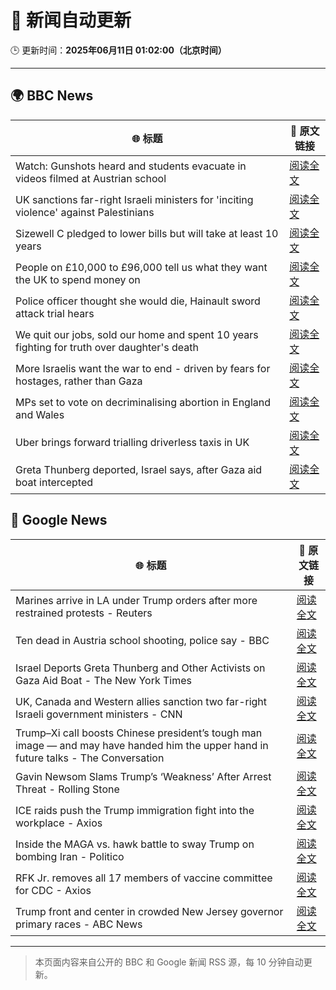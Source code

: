 # 🧠 新闻自动更新

🕒 更新时间：**2025年06月11日 01:02:00（北京时间）**

---

## 🌍 BBC News

| 🌐 标题 | 🔗 原文链接 |
|--------|-------------|
| Watch: Gunshots heard and students evacuate in videos filmed at Austrian school | [阅读全文](https://www.bbc.com/news/videos/c9q0rewrv4ro) |
| UK sanctions far-right Israeli ministers for 'inciting violence' against Palestinians | [阅读全文](https://www.bbc.com/news/articles/c8xgk1ek19lo) |
| Sizewell C pledged to lower bills but will take at least 10 years | [阅读全文](https://www.bbc.com/news/articles/c20q918w8vjo) |
| People on £10,000 to £96,000 tell us what they want the UK to spend money on | [阅读全文](https://www.bbc.com/news/articles/c1de612exp4o) |
| Police officer thought she would die, Hainault sword attack trial hears | [阅读全文](https://www.bbc.com/news/articles/cvgdyvr395ro) |
| We quit our jobs, sold our home and spent 10 years fighting for truth over daughter's death | [阅读全文](https://www.bbc.com/news/articles/cdxn5d4dzrwo) |
| More Israelis want the war to end - driven by fears for hostages, rather than Gaza | [阅读全文](https://www.bbc.com/news/articles/cp92egdlp3mo) |
| MPs set to vote on decriminalising abortion in England and Wales | [阅读全文](https://www.bbc.com/news/articles/cg5v900v1y6o) |
| Uber brings forward trialling driverless taxis in UK | [阅读全文](https://www.bbc.com/news/articles/cwynm4wl1j7o) |
| Greta Thunberg deported, Israel says, after Gaza aid boat intercepted | [阅读全文](https://www.bbc.com/news/articles/c5y264x3nnno) |

## 📰 Google News

| 🌐 标题 | 🔗 原文链接 |
|--------|-------------|
| Marines arrive in LA under Trump orders after more restrained protests - Reuters | [阅读全文](https://news.google.com/rss/articles/CBMirwFBVV95cUxObXRCVlZXemc2aEp5T1gwNG1lbFk0bkpDWnFpYVdoUjFCNktHUmRsZGxGTDdGTGNDY2RwdjRuRFhHbnd0Uk12SDZ3NmVFdHQ1TEhaMkNpM0YwT2pheU1oZTU5LV9QR3NWQWUxdnA2UHRRSWxOaVU5MXZhZ0JtUXJtY01VNGxUYXlTazZxLVFTZ3dfQkswcnFDVnljTHFEWjR2aDhFZW9MdUJmNkc2LURR?oc=5) |
| Ten dead in Austria school shooting, police say - BBC | [阅读全文](https://news.google.com/rss/articles/CBMiWkFVX3lxTE5YMkx5WTAtVFFfQW1CTklfNTc3ODlmRGFfWTFic0QtTFgwZkxXQ3BwLXgtWWFnNW9VTlhXTHdpZjZTYzlGWEsxdmlseUtjUno2Sy1XamtwSlVTUdIBX0FVX3lxTE5GLUhHMmpZNXNTeEZlNHRwMVpaSEhsajFwX0lVTUJMZXdxT2FZSzlQV1pwR1VjSnhhcXMxMmx1dndNZnJaZGpCbTByNW9qUUNJZFIyYWNjQUFPMzNVWHNB?oc=5) |
| Israel Deports Greta Thunberg and Other Activists on Gaza Aid Boat - The New York Times | [阅读全文](https://news.google.com/rss/articles/CBMioAFBVV95cUxQalFBOEVXMlNQMlJ4Rm9sQUgwemRNVUxvcHZUX2hEWmQtS3JCY1JXei1JVDZobnNyc0xQdzNYZUl5LTc1a2haMHJBa1VJcU9NMy1pY2tpX1pCN214dXpWalR4dDBRWlIxcUE5Qkdwd3dLTXFfQUdmSmlHanlKSzlQNUpGUzI0V21MMGpWc0VzYWdxOGo4RzY5eGJncXRPa2Vm?oc=5) |
| UK, Canada and Western allies sanction two far-right Israeli government ministers - CNN | [阅读全文](https://news.google.com/rss/articles/CBMijwFBVV95cUxPOUhuMVAwcFhZV3czTjd1b1owY3ctTHRkcEJWMDNvVDNhNjVROFk4VktPQi1WaERqUm1jNHFoQWhHUEVPRC0yT19wYW1LYmlMcjE2SGpjMzRKb1BEU3RoQXF6UFc0elBueDVwVS1HYnVHSnZ5QTFPX0ZuWkhOaWtZa2Z3Z19HZTBSVU5BU2FOVdIBlAFBVV95cUxPREJMSkpaUU1aTVc3ZWZPVHlWM1Y5bG9QUVoyQUlBemUxYk1QVjl4R2xaNEVEbkRWWVc5WUdKYnBPZlpHWExyeUYzWml0NXlqaVFaZ3BvY25IWVhGbnZ5bG4xOVVyNGU1Ml92VHpsTURkZ0ExdFlRcUxLNmpqOXpfSFpiSzdLTk5QYmVrdDI1ZF8yQ19X?oc=5) |
| Trump–Xi call boosts Chinese president’s tough man image — and may have handed him the upper hand in future talks - The Conversation | [阅读全文](https://news.google.com/rss/articles/CBMi3gFBVV95cUxPd2FGZ0gxbU1NaHpMeUEzb3ZqM0xrR1pJNWJEbFY3aHNLaDB1MU82ZFdyS09zaE5LdEFsWHZKTGQ3WE54eHJ5Yi1NZzEtZDJqZE42b3B5UE9nTXlEaEJVbUdLdUt5bTczenpRa01JNndYV1U1NC1ZMlQ2aGU0UEJyazljVXRCc1B5X04wbDVMN0ltVUQ4bWRJZkNWUXRWZHp4eHJMbmc1Ym5ja05OZXl0N3A5Mk4zb0tfTHJsdjl5ZGk2SE41UWgyaG5KUF9zdFRPV3BuQjV6SXpOMWdHT1E?oc=5) |
| Gavin Newsom Slams Trump’s ‘Weakness’ After Arrest Threat - Rolling Stone | [阅读全文](https://news.google.com/rss/articles/CBMiqwFBVV95cUxNbDUxZ3RnR180VUVUcGs0WHYwajRnWnU2dGRTeHJibjNSeTNtMk42NnpNYUp2aG5HOEVfRDI5WTV0dks3MFJsMlFEa011cklXcGhoQTd2MzFDS05hVDN4NUctdEFqOXZvUmJJLWdCUmJNSVY0d2lSMWZ0dTVuWVc1c0JfSE5aa1l2WVZQa2F4bU03bmFoc3pRakQ3R1NldzV6TUtUODZQWHlrVUE?oc=5) |
| ICE raids push the Trump immigration fight into the workplace - Axios | [阅读全文](https://news.google.com/rss/articles/CBMieEFVX3lxTE1OdHQxR2JCN254eGV0c1hLRGt2cmlqeEhETmVrN194NkNYVVR3emIxT2F5WmdWTS1abXVEQXdkRUR5T1VreGh4eFVxSnVLQldJUU9vRk9sLXpsdjFMTmhHUmdTS2g4ZDNxTlgyVXdWTWxFOWNSNDctYg?oc=5) |
| Inside the MAGA vs. hawk battle to sway Trump on bombing Iran - Politico | [阅读全文](https://news.google.com/rss/articles/CBMie0FVX3lxTE1hMEhLZDZpM2RkRERmT2thZGRRZzVCaS1rM1Ixc1FvbWhuZVU2b1hCOXkwOG16ZzI4SU91LTE3czExdF91ekRMTnlLQVFYNXBMdzZ0MEtCbzlfcGNSSmI1N21MU2MtT3ZWNGo2SVRvd192SXlsNnN1VUUwQQ?oc=5) |
| RFK Jr. removes all 17 members of vaccine committee for CDC - Axios | [阅读全文](https://news.google.com/rss/articles/CBMiekFVX3lxTE1VT3ZYN2pfaHFzR2kzZ2pjazFlUlBDbmRZampueXhtRUh5OXFjbGRQNk1lcl8weF9SeFdxMXAxdDVEWXdIZVNVaDJ1eUZic0xNajZYR3VsTWk1cFFINlVibVNKNzdmV3VaVVZyb1VmUWFwNkpkc1dWOVB3?oc=5) |
| Trump front and center in crowded New Jersey governor primary races - ABC News | [阅读全文](https://news.google.com/rss/articles/CBMipgFBVV95cUxOLWVLUjJIVGFQYlJkR25DeVc2anRqVmdrWkFGTXhyV0k2akhRUlE4WnQySDczSndhd3VVb1hXQ3h6VzVxR2Q0dkl4V3ktS1oxSVZpcHN4d0hNR1N4SEl2VzZPelJOaUkweWYtNm9BYUF4cU1HdXdnTVU1Q0JhbUtsUHhSU2QzalZFZzhqX0NjN3V6RmQ0ZlhPR3hYN0wwSE9BeDFCemNn0gGrAUFVX3lxTFB6UldwOWM0dW5BSm1kOVoyVEVNU1hUT3E4d1FQOC1OWXNtdEFQUHhLY0hvUF9TSVp1RHRTWElMdlNkTjBOMDdSNy05dlpua2Jza0pPck01eWdMZkJtU2dSUmFUYVFkQ1cyWlIxVlVOamZ2aWJSaUNtcHZxeEZaVmxtZ3d3NlZaTE1HdkZTYzB6bXB4dEZKaVBwLXVRbkFBRjNxZEJndVBiaXJ2dw?oc=5) |

---
> 本页面内容来自公开的 BBC 和 Google 新闻 RSS 源，每 10 分钟自动更新。